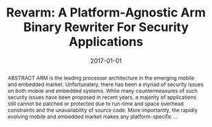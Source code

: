 ---
title: "Revarm: A Platform-Agnostic Arm Binary Rewriter For Security Applications"
abstract: "ABSTRACT ARM is the leading processor architecture in the emerging mobile and embedded market. Unfortunately, there has been a myriad of security issues on both mobile and embedded systems. While many countermeasures of such security issues have been proposed in recent years, a majority of applications still cannot be patched or protected due to run-time and space overhead constraints and the unavailability of source code. More importantly, the rapidly evolving mobile and embedded market makes any platform-specific …"
date: 2017-01-01
venue: "Proceedings of the 33rd Annual Computer Security Applications Conference, Orlando, FL, USA, December 4-8, 2017"
paperurl: https://dl.acm.org/doi/abs/10.1145/3134600.3134627
authors: "Taegyu Kim, Chung Hwan Kim, Hongjun Choi, Yonghwi Kwon, Brendan Saltaformaggio, Xiangyu Zhang and Dongyan Xu"
awards: ""
---